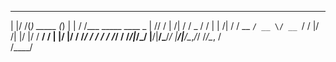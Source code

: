    _  __ _               _    _       __                 
  | |/ /(_)      _____  (_)  | |     / /___ _____  ____ _
  |   // / | /| / / _ \/ /   | | /| / / __ `/ __ \/ __ `/
 /   |/ /| |/ |/ /  __/ /    | |/ |/ / /_/ / / / / /_/ / 
/_/|_/_/ |__/|__/\___/_/     |__/|__/\__,_/_/ /_/\__, /  
                                                /____/   
